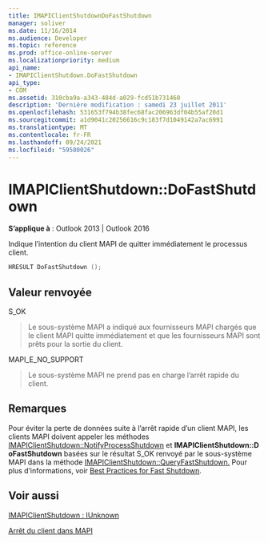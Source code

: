 ```yaml
---
title: IMAPIClientShutdownDoFastShutdown
manager: soliver
ms.date: 11/16/2014
ms.audience: Developer
ms.topic: reference
ms.prod: office-online-server
ms.localizationpriority: medium
api_name:
- IMAPIClientShutdown.DoFastShutdown
api_type:
- COM
ms.assetid: 310cba9a-a343-484d-a029-fcd51b731460
description: 'Derniére modification : samedi 23 juillet 2011'
ms.openlocfilehash: 531653f794b38fec68fac206963df04b55af20d1
ms.sourcegitcommit: a1d9041c20256616c9c183f7d1049142a7ac6991
ms.translationtype: MT
ms.contentlocale: fr-FR
ms.lasthandoff: 09/24/2021
ms.locfileid: "59580026"
---
```

# <a name="imapiclientshutdowndofastshutdown"></a>IMAPIClientShutdown::DoFastShutdown

  
  
**S’applique à** : Outlook 2013 | Outlook 2016 
  
Indique l’intention du client MAPI de quitter immédiatement le processus client.
  
```cpp
HRESULT DoFastShutdown ();
```

## <a name="return-value"></a>Valeur renvoyée

S_OK
  
> Le sous-système MAPI a indiqué aux fournisseurs MAPI chargés que le client MAPI quitte immédiatement et que les fournisseurs MAPI sont prêts pour la sortie du client.
    
MAPI_E_NO_SUPPORT
  
> Le sous-système MAPI ne prend pas en charge l’arrêt rapide du client.
    
## <a name="remarks"></a>Remarques

Pour éviter la perte de données suite à l’arrêt rapide d’un client MAPI, les clients MAPI doivent appeler les méthodes [IMAPIClientShutdown::NotifyProcessShutdown](imapiclientshutdown-notifyprocessshutdown.md) et **IMAPIClientShutdown::D oFastShutdown** basées sur le résultat S_OK renvoyé par le sous-système MAPI dans la méthode [IMAPIClientShutdown::QueryFastShutdown.](imapiclientshutdown-queryfastshutdown.md) Pour plus d’informations, voir [Best Practices for Fast Shutdown](best-practices-for-fast-shutdown.md).
  
## <a name="see-also"></a>Voir aussi



[IMAPIClientShutdown : IUnknown](imapiclientshutdowniunknown.md)


[Arrêt du client dans MAPI](client-shutdown-in-mapi.md)

